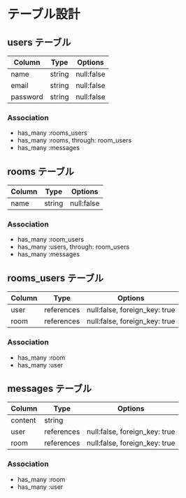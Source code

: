 # テーブル設計

## users テーブル

| Column   | Type   | Options    |
|----------|--------|------------|
| name     | string | null:false |
| email    | string | null:false |
| password | string | null:false |

### Association

- has_many :rooms_users
- has_many :rooms, through: room_users
- has_many :messages

## rooms テーブル

| Column   | Type   | Options    |
|----------|--------|------------|
| name     | string | null:false |

### Association

- has_many :room_users
- has_many :users, through: room_users
- has_many :messages

## rooms_users テーブル

| Column   | Type       | Options                       |
|----------|------------|-------------------------------|
| user     | references | null:false, foreign_key: true |
| room     | references | null:false, foreign_key: true |

### Association
- has_many :room
- has_many :user

## messages テーブル

| Column   | Type       | Options                       |
|----------|------------|-------------------------------|
| content  | string     |                               |
| user     | references | null:false, foreign_key: true |
| room     | references | null:false, foreign_key: true |

### Association
- has_many :room
- has_many :user